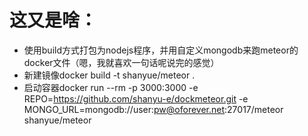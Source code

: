 # 这又是啥：

* 使用build方式打包为nodejs程序，并用自定义mongodb来跑meteor的docker文件（嗯，我就喜欢一句话呢说完的感觉）
* 新建镜像docker build -t shanyue/meteor .
* 启动容器docker run --rm -p 3000:3000 -e REPO=https://github.com/shanyu-e/dockmeteor.git -e MONGO_URL=mongodb://user:pw@oforever.net:27017/meteor shanyue/meteor
